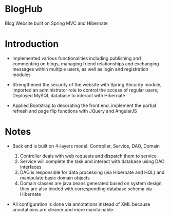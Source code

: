 # BlogHub
Blog Website built on Spring MVC and Hibernate

# Introduction	
* Implemented various functionalities including publishing and commenting on blogs, managing friend relationships and exchanging messages within multiple users, as well as login and registration modules
	
* Strengthened the security of the website with Spring Security module, imported an administrator role to control the access of regular users; Deployed MySQL database to interact with Hibernate
	
* Applied Bootstrap to decorating the front end, implement the partial refresh and page flip functions with JQuery and AngularJS

# Notes

* Back end is built on 4-layers model: Controller, Service, DAO, Domain

	1. Controller deals with web requests and dispatch them to service
	2. Service will complete the task and interact with database using DAO interfaces
	3. DAO is responsible for data processing (via Hibernate and HQL) and manipulate basic domain objects
	4. Domain classes are java beans generated based on system design, they are also binded with corresponding database schema via 		Hibernate

* All configuration is done via annotations instead of XML because annotatioins are cleaner and more maintainable.
